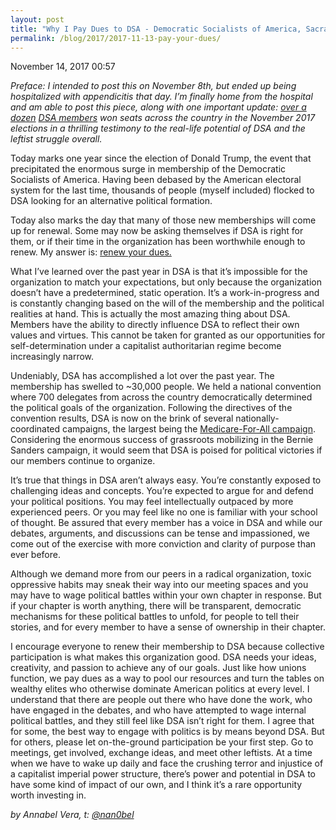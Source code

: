 ```yaml
---
layout: post
title: "Why I Pay Dues to DSA - Democratic Socialists of America, Sacramento"
permalink: /blog/2017/2017-11-13-pay-your-dues/
---
```

November 14, 2017 00:57

*Preface: I intended to post this on November 8th, but ended up being hospitalized with appendicitis that day. I’m finally home from the hospital and am able to post this piece, along with one important update: [over a dozen](http://mashable.com/2017/11/08/democratic-socialists-election-small-wave) [DSA members](https://www.jacobinmag.com/2017/11/election-day-socialists-carter-brisport-jentzen-singh-krasner-dsa) won seats across the country in the November 2017 elections in a thrilling testimony to the real-life potential of DSA and the leftist struggle overall.*

Today marks one year since the election of Donald Trump, the event that precipitated the enormous surge in membership of the Democratic Socialists of America. Having been debased by the American electoral system for the last time, thousands of people (myself included) flocked to DSA looking for an alternative political formation.

Today also marks the day that many of those new memberships will come up for renewal. Some may now be asking themselves if DSA is right for them, or if their time in the organization has been worthwhile enough to renew. My answer is: [renew your dues.](https://dsausa.nationbuilder.com/join)

What I’ve learned over the past year in DSA is that it’s impossible for the organization to match your expectations, but only because the organization doesn’t have a predetermined, static operation. It’s a work-in-progress and is constantly changing based on the will of the membership and the political realities at hand. This is actually the most amazing thing about DSA. Members have the ability to directly influence DSA to reflect their own values and virtues. This cannot be taken for granted as our opportunities for self-determination under a capitalist authoritarian regime become increasingly narrow.

Undeniably, DSA has accomplished a lot over the past year. The membership has swelled to ~30,000 people. We held a national convention where 700 delegates from across the country democratically determined the political goals of the organization. Following the directives of the convention results, DSA is now on the brink of several nationally-coordinated campaigns, the largest being the [Medicare-For-All campaign](http://www.dsausa.org/medicare_for_all_act_of_2017). Considering the enormous success of grassroots mobilizing in the Bernie Sanders campaign, it would seem that DSA is poised for political victories if our members continue to organize.

It’s true that things in DSA aren’t always easy. You’re constantly exposed to challenging ideas and concepts. You’re expected to argue for and defend your political positions. You may feel intellectually outpaced by more experienced peers. Or you may feel like no one is familiar with your school of thought. Be assured that every member has a voice in DSA and while our debates, arguments, and discussions can be tense and impassioned, we come out of the exercise with more conviction and clarity of purpose than ever before.

Although we demand more from our peers in a radical organization, toxic oppressive habits may sneak their way into our meeting spaces and you may have to wage political battles within your own chapter in response. But if your chapter is worth anything, there will be transparent, democratic mechanisms for these political battles to unfold, for people to tell their stories, and for every member to have a sense of ownership in their chapter.

I encourage everyone to renew their membership to DSA because collective participation is what makes this organization good. DSA needs your ideas, creativity, and passion to achieve any of our goals. Just like how unions function, we pay dues as a way to pool our resources and turn the tables on wealthy elites who otherwise dominate American politics at every level. I understand that there are people out there who have done the work, who have engaged in the debates, and who have attempted to wage internal political battles, and they still feel like DSA isn’t right for them. I agree that for some, the best way to engage with politics is by means beyond DSA. But for others, please let on-the-ground participation be your first step. Go to meetings, get involved, exchange ideas, and meet other leftists. At a time when we have to wake up daily and face the crushing terror and injustice of a capitalist imperial power structure, there’s power and potential in DSA to have some kind of impact of our own, and I think it’s a rare opportunity worth investing in.

*by Annabel Vera, t: [@nan0bel](https://twitter.com/nan0bel)*
